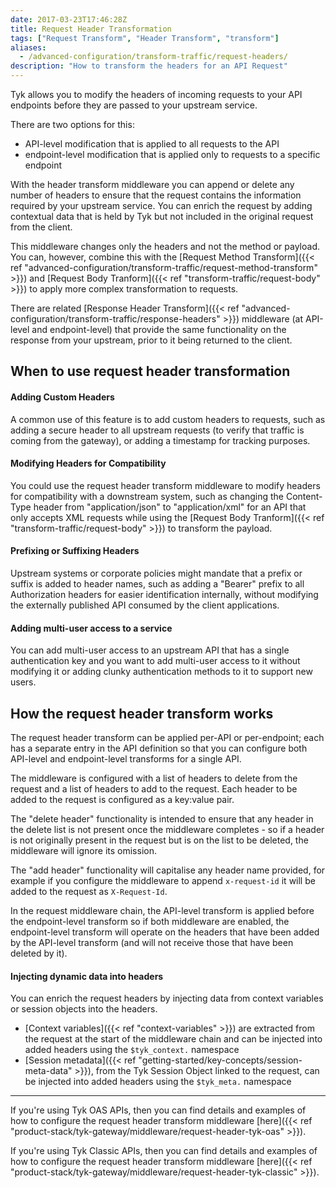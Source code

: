 ```yaml
---
date: 2017-03-23T17:46:28Z
title: Request Header Transformation
tags: ["Request Transform", "Header Transform", "transform"]
aliases:
  - /advanced-configuration/transform-traffic/request-headers/
description: "How to transform the headers for an API Request"
---
```


Tyk allows you to modify the headers of incoming requests to your API endpoints before they are passed to your upstream service.

There are two options for this:
- API-level modification that is applied to all requests to the API
- endpoint-level modification that is applied only to requests to a specific endpoint

With the header transform middleware you can append or delete any number of headers to ensure that the request contains the information required by your upstream service. You can enrich the request by adding contextual data that is held by Tyk but not included in the original request from the client.

This middleware changes only the headers and not the method or payload. You can, however, combine this with the [Request Method Transform]({{< ref "advanced-configuration/transform-traffic/request-method-transform" >}}) and [Request Body Tranform]({{< ref "transform-traffic/request-body" >}}) to apply more complex transformation to requests.

There are related [Response Header Transform]({{< ref "advanced-configuration/transform-traffic/response-headers" >}}) middleware (at API-level and endpoint-level) that provide the same functionality on the response from your upstream, prior to it being returned to the client.

## When to use request header transformation

#### Adding Custom Headers

A common use of this feature is to add custom headers to requests, such as adding a secure header to all upstream requests (to verify that traffic is coming from the gateway), or adding a timestamp for tracking purposes.

#### Modifying Headers for Compatibility

You could use the request header transform middleware to modify headers for compatibility with a downstream system, such as changing the Content-Type header from "application/json" to "application/xml" for an API that only accepts XML requests while using the [Request Body Tranform]({{< ref "transform-traffic/request-body" >}}) to transform the payload.

#### Prefixing or Suffixing Headers

Upstream systems or corporate policies might mandate that a prefix or suffix is added to header names, such as adding a "Bearer" prefix to all Authorization headers for easier identification internally, without modifying the externally published API consumed by the client applications.

#### Adding multi-user access to a service

You can add multi-user access to an upstream API that has a single authentication key and you want to add multi-user access to it without modifying it or adding clunky authentication methods to it to support new users.

## How the request header transform works

The request header transform can be applied per-API or per-endpoint; each has a separate entry in the API definition so that you can configure both API-level and endpoint-level transforms for a single API.

The middleware is configured with a list of headers to delete from the request and a list of headers to add to the request. Each header to be added to the request is configured as a key:value pair.

The "delete header" functionality is intended to ensure that any header in the delete list is not present once the middleware completes - so if a header is not originally present in the request but is on the list to be deleted, the middleware will ignore its omission.

The "add header" functionality will capitalise any header name provided, for example if you configure the middleware to append `x-request-id` it will be added to the request as `X-Request-Id`.

In the request middleware chain, the API-level transform is applied before the endpoint-level transform so if both middleware are enabled, the endpoint-level transform will operate on the headers that have been added by the API-level transform (and will not receive those that have been deleted by it).

#### Injecting dynamic data into headers

You can enrich the request headers by injecting data from context variables or session objects into the headers.
- [Context variables]({{< ref "context-variables" >}}) are extracted from the request at the start of the middleware chain and can be injected into added headers using the `$tyk_context.` namespace
- [Session metadata]({{< ref "getting-started/key-concepts/session-meta-data" >}}), from the Tyk Session Object linked to the request, can be injected into added headers using the `$tyk_meta.` namespace

<hr>

If you're using Tyk OAS APIs, then you can find details and examples of how to configure the request header transform middleware [here]({{< ref "product-stack/tyk-gateway/middleware/request-header-tyk-oas" >}}).

If you're using Tyk Classic APIs, then you can find details and examples of how to configure the request header transform middleware [here]({{< ref "product-stack/tyk-gateway/middleware/request-header-tyk-classic" >}}).

<!-- proposed "summary box" to be shown graphically on each middleware page
 ## Request Header Transform middleware summary
  - The Request Header Transform is an optional stage in Tyk's API Request processing chain, sitting between the [TBC]() and [TBC]() middleware.
  - The Request Header Transform can be configured at the per-endpoint or per-API level within the API Definition and is supported by the API Designer within the Tyk Dashboard. 
 -->

